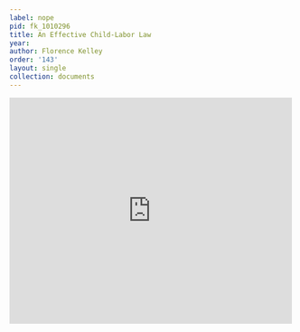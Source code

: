 ```yaml
---
label: nope
pid: fk_1010296
title: An Effective Child-Labor Law
year:
author: Florence Kelley
order: '143'
layout: single
collection: documents
---
```

<iframe src="https://northwestern.app.box.com/embed/s/6pgxf3zv05d9zkkxwihwoow5bghuobbe?sortColumn=date&view=list" width="500" height="400" frameborder="0" allowfullscreen webkitallowfullscreen msallowfullscreen></iframe>
